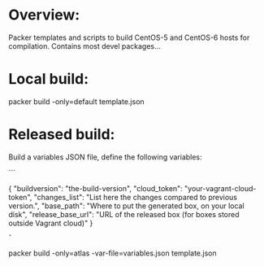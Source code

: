 
# Overview:

Packer templates and scripts to build CentOS-5 and CentOS-6 hosts for
compilation. Contains most devel packages...

# Local build:

packer build -only=default template.json

# Released build:

Build a variables JSON file, define the following variables:

``̀ 

{
    "buildversion": "the-build-version",
    "cloud_token": "your-vagrant-cloud-token",
    "changes_list": "List here the changes compared to previous version.",
    "base_path": "Where to put the generated box, on your local disk",
    "release_base_url": "URL of the released box (for boxes stored outside Vagrant cloud)"
}

`̀̀ `

packer build -only=atlas -var-file=variables.json template.json

